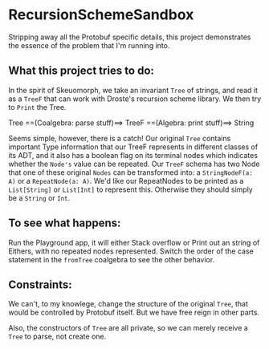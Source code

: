 # RecursionSchemeSandbox

Stripping away all the Protobuf specific details, this project demonstrates the essence of the problem that I'm running into. 

## What this project tries to do: 

In the spirit of Skeuomorph, we take an invariant `Tree` of strings, and read it as a `TreeF` that can work with Droste's recursion scheme library. We then try to `Print` the Tree. 

Tree ==(Coalgebra: parse stuff)==> TreeF ==(Algebra: print stuff)==> String 

Seems simple, however, there is a catch! Our original `Tree` contains important Type information that our TreeF represents in different classes of its ADT, and it also has a boolean flag on its terminal nodes which indicates whether the `Node's` value can be repeated. Our `TreeF` schema has two Node that one of these original `Nodes` can be transformed into: a `StringNodeF(a: A)` or a `RepeatNode(a: A)`. We'd like our RepeatNodes to be printed as a `List[String]` or `List[Int]` to represent this. Otherwise they should simply be a `String` or `Int`.

## To see what happens: 
Run the Playground app, it will either Stack overflow or Print out an string of Eithers, with no repeated nodes represented. Switch the order of the case statement in the `fromTree` coalgebra to see the other behavior. 

## Constraints: 
We can't, to my knowlege, change the structure of the original `Tree`, that would be controlled by Protobuf itself. But we have free reign in other parts.  

Also, the constructors of `Tree` are all private, so we can merely receive a `Tree` to parse, not create one. 

